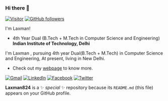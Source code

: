 ### Hi there 👋
[![Visitor](https://visitor-badge.laobi.icu/badge?page_id=Laxman824.Laxman824)](https://github.com/Laxman824) [![GitHub followers](https://img.shields.io/github/followers/Laxman824.svg?style=social&label=Follow)](https://github.com/Laxman824?tab=followers)

I'm Laxman!
- 4th Year Dual (B.Tech + M.Tech in Computer Science and Engineering)   
__Indian Institute of Technology, Delhi__

I'm Laxman , pursuing 4th year Dual(B.Tech + M.Tech) in Computer Science and Engineering,  At present, living in New Delhi.  

- Check out my [webpage](https://laxman824.github.io/cs5180408_Webpage/) to know more.
<!-- <h2>📫 How to reach me:</h2> -->

<a href="mailto:laxmankethavath5@gmail.com">![Gmail](https://img.shields.io/badge/Gmail-D14836?style=for-the-badge&logo=gmail&logoColor=white)</a>
<a href="https://www.linkedin.com/in/k-laxman-44913a156/">![LinkedIn](https://img.shields.io/badge/LinkedIn-0077B5?style=for-the-badge&logo=linkedin&logoColor=white)</a>
<a href="https://www.facebook.com/laxman.kethavath.96/">![Facebook](https://img.shields.io/badge/Facebook-1877F2?style=for-the-badge&logo=facebook&logoColor=white)</a>
<a href="https://twitter.com/laxmankethavat2">![Twitter](https://img.shields.io/badge/Twitter-1DA1F2?style=for-the-badge&logo=twitter&logoColor=white)</a>

**Laxman824** is a ✨ _special_ ✨ repository because its `README.md` (this file) appears on your GitHub profile.
